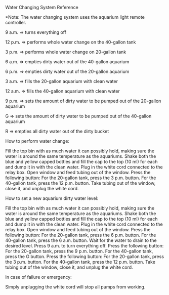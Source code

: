 Water Changing System Reference

*Note: The water changing system uses the aquarium light remote controller.



9 a.m. => turns everything off

12 p.m. => performs whole water change on the 40-gallon tank

3 p.m. => performs whole water change on 20-gallon tank

6 a.m. => empties dirty water out of the 40-gallon aquarium

6 p.m. => empties dirty water out of the 20-gallon aquarium

3 a.m. => fills the 20-gallon aquarium with clean water

12 a.m. => fills the 40-gallon aquarium with clean water

9 p.m. => sets the amount of dirty water to be pumped out of the 20-gallon aquarium

G => sets the amount of dirty water to be pumped out of the 40-gallon aquarium

R => empties all dirty water out of the dirty bucket



How to perform water change:

Fill the top bin with as much water it can possibly hold, making sure the water is around the same temperature as the aquariums.
Shake both the blue and yellow capped bottles and fill the cap to the top (10 ml) for each and dump it in with the clean water.
Plug in the white cord connected to the relay box.
Open window and feed tubing out of the window.
Press the following button:
For the 20-gallon tank, press the 3 p.m. button.
For the 40-gallon tank, press the 12 p.m. button.
Take tubing out of the window, close it, and unplug the white cord.



How to set a new aquarium dirty water level:

Fill the top bin with as much water it can possibly hold, making sure the water is around the same temperature as the aquariums.
Shake both the blue and yellow capped bottles and fill the cap to the top (10 ml) for each and dump it in with the clean water.
Plug in the white cord connected to the relay box.
Open window and feed tubing out of the window.
Press the following button:
For the 20-gallon tank, press the 6 p.m. button.
For the 40-gallon tank, press the 6 a.m. button.
Wait for the water to drain to the desired level.
Press 9 a.m. to turn everything off.
Press the following button:
For the 20-gallon tank, press the 9 p.m. button.
For the 40-gallon tank, press the G button.
Press the following button:
For the 20-gallon tank, press the 3 p.m. button.
For the 40-gallon tank, press the 12 p.m. button.
Take tubing out of the window, close it, and unplug the white cord.



In case of failure or emergency:

Simply unplugging the white cord will stop all pumps from working.
